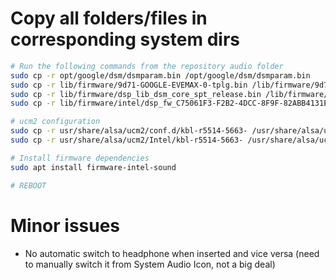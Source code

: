 # Copy all folders/files in corresponding system dirs
```bash
# Run the following commands from the repository audio folder
sudo cp -r opt/google/dsm/dsmparam.bin /opt/google/dsm/dsmparam.bin
sudo cp -r lib/firmware/9d71-GOOGLE-EVEMAX-0-tplg.bin /lib/firmware/9d71-GOOGLE-EVEMAX-0-tplg.bin
sudo cp -r lib/firmware/dsp_lib_dsm_core_spt_release.bin /lib/firmware/dsp_lib_dsm_core_spt_release.bin
sudo cp -r lib/firmware/intel/dsp_fw_C75061F3-F2B2-4DCC-8F9F-82ABB4131E66.bin /lib/firmware/intel/dsp_fw_C75061F3-F2B2-4DCC-8F9F-82ABB4131E66.bin

# ucm2 configuration
sudo cp -r usr/share/alsa/ucm2/conf.d/kbl-r5514-5663- /usr/share/alsa/ucm2/conf.d/kbl-r5514-5663-
sudo cp -r usr/share/alsa/ucm2/Intel/kbl-r5514-5663- /usr/share/alsa/ucm2/Intel/kbl-r5514-5663-

# Install firmware dependencies
sudo apt install firmware-intel-sound

# REBOOT
```


# Minor issues
- No automatic switch to headphone when inserted and vice versa (need to manually switch it from System Audio Icon, not a big deal)